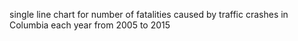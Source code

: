 single line chart for number of fatalities caused by traffic crashes in Columbia each year from 2005 to 2015



